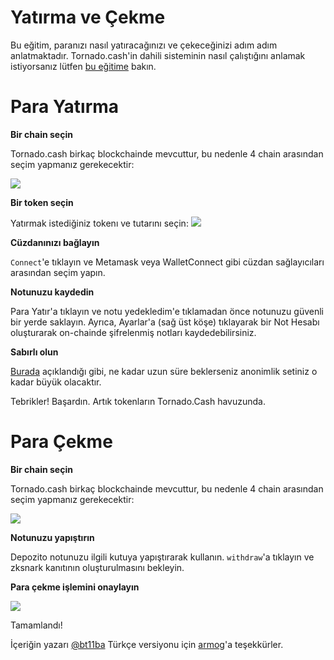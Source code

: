 # **Yatırma ve Çekme**

Bu eğitim, paranızı nasıl yatıracağınızı ve çekeceğinizi adım adım anlatmaktadır. Tornado.cash'in dahili sisteminin nasıl çalıştığını anlamak istiyorsanız lütfen [bu eğitime](https://docs.tornado.cash/how-does-tornado.cash-work/) bakın.

# **Para Yatırma**


**Bir chain seçin**

Tornado.cash birkaç blockchainde mevcuttur, bu nedenle 4 chain arasından seçim yapmanız gerekecektir:

![](https://i.imgur.com/CS8SjmW.gif)


**Bir token seçin**

Yatırmak istediğiniz tokenı ve tutarını seçin:
![](https://i.imgur.com/xL17Mox.gif)


**Cüzdanınızı bağlayın**

`Connect`'e tıklayın ve Metamask veya WalletConnect gibi cüzdan sağlayıcıları arasından seçim yapın.

**Notunuzu kaydedin**

Para Yatır'a tıklayın ve notu yedekledim'e tıklamadan önce notunuzu güvenli bir yerde saklayın. Ayrıca, Ayarlar'a (sağ üst köşe) tıklayarak bir Not Hesabı oluşturarak on-chainde şifrelenmiş notları kaydedebilirsiniz.


**Sabırlı olun**

[Burada]([https:/](https://docs.tornado.cash/tips-to-remain-anonymous#be-patient)/) açıklandığı gibi, ne kadar uzun süre beklerseniz anonimlik setiniz o kadar büyük olacaktır.

Tebrikler! Başardın. Artık tokenların Tornado.Cash havuzunda.

# Para Çekme

**Bir chain seçin**

Tornado.cash birkaç blockchainde mevcuttur, bu nedenle 4 chain arasından seçim yapmanız gerekecektir:

![](https://i.imgur.com/IMgvTBJ.gif)


**Notunuzu yapıştırın**

Depozito notunuzu ilgili kutuya yapıştırarak kullanın. `withdraw`'a tıklayın ve zksnark kanıtının oluşturulmasını bekleyin.

**Para çekme işlemini onaylayın**

![](https://i.imgur.com/qpspxc4.png)

Tamamlandı!

İçeriğin yazarı [@bt11ba](https://torn.community/u/bt11ba/)
Türkçe versiyonu için [armog](https://twitter.com/arm00g)'a teşekkürler.
